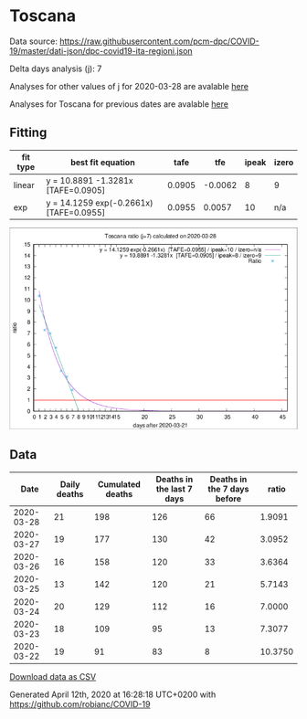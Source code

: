 # Toscana

Data source: https://raw.githubusercontent.com/pcm-dpc/COVID-19/master/dati-json/dpc-covid19-ita-regioni.json

Delta days analysis (j): 7

Analyses for other values of j for 2020-03-28 are avalable [here](../README.md)

Analyses for Toscana for previous dates are avalable [here](../../README.md)

## Fitting 
|fit type|best fit equation|tafe|tfe|ipeak|izero|
|-------|-----|--------|------|---|---|
|linear|y = 10.8891 -1.3281x  [TAFE=0.0905]|0.0905|-0.0062|8|9|
|exp|y = 14.1259 exp(-0.2661x)  [TAFE=0.0955]|0.0955|0.0057|10|n/a|

![Plot](COVID-19_toscana_j7_2020-03-28.png)

## Data
|Date|Daily deaths|Cumulated deaths|Deaths in the last 7 days|Deaths in the 7 days before|ratio|
|----|----------|-----------|-------|--------------------|-----|
|2020-03-28|21|198|126|66|1.9091|
|2020-03-27|19|177|130|42|3.0952|
|2020-03-26|16|158|120|33|3.6364|
|2020-03-25|13|142|120|21|5.7143|
|2020-03-24|20|129|112|16|7.0000|
|2020-03-23|18|109|95|13|7.3077|
|2020-03-22|19|91|83|8|10.3750|

[Download data as CSV](COVID-19_toscana_j7_2020-03-28.csv)

Generated April 12th, 2020 at 16:28:18 UTC+0200 with https://github.com/robianc/COVID-19
